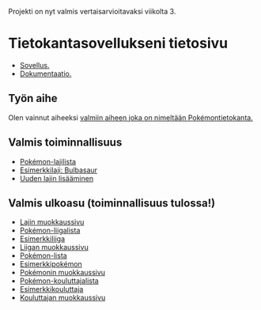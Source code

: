 Projekti on nyt valmis vertaisarvioitavaksi viikolta 3.

# Tietokantasovellukseni tietosivu
* [Sovellus.](http://tjkarkka.users.cs.helsinki.fi/tsoha)
* [Dokumentaatio.](https://github.com/Zeick/Tsoha-Bootstrap/tree/master/doc/dokumentaatio.pdf)

## Työn aihe

Olen vainnut aiheeksi [valmiin aiheen joka on nimeltään Pokémontietokanta.](http://advancedkittenry.github.io/suunnittelu_ja_tyoymparisto/aiheet/Pokemon-kanta.html) 

## Valmis toiminnallisuus
* [Pokémon-lajilista](http://tjkarkka.users.cs.helsinki.fi/tsoha/laji)
* [Esimerkkilaji: Bulbasaur](http://tjkarkka.users.cs.helsinki.fi/tsoha/laji/1)
* [Uuden lajin lisääminen](http://tjkarkka.users.cs.helsinki.fi/tsoha/laji/new)

## Valmis ulkoasu (toiminnallisuus tulossa!)
* [Lajin muokkaussivu](http://tjkarkka.users.cs.helsinki.fi/tsoha/laji_edit)
* [Pokémon-liigalista](http://tjkarkka.users.cs.helsinki.fi/tsoha/liiga)
* [Esimerkkiliiga](http://tjkarkka.users.cs.helsinki.fi/tsoha/liiga/1)
* [Liigan muokkaussivu](http://tjkarkka.users.cs.helsinki.fi/tsoha/liiga_edit)
* [Pokémon-lista](http://tjkarkka.users.cs.helsinki.fi/tsoha/poke)
* [Esimerkkipokémon](http://tjkarkka.users.cs.helsinki.fi/tsoha/poke/1)
* [Pokémonin muokkaussivu](http://tjkarkka.users.cs.helsinki.fi/tsoha/poke_edit)
* [Pokémon-kouluttajalista](http://tjkarkka.users.cs.helsinki.fi/tsoha/kouluttaja)
* [Esimerkkikouluttaja](http://tjkarkka.users.cs.helsinki.fi/tsoha/kouluttaja/1)
* [Kouluttajan muokkaussivu](http://tjkarkka.users.cs.helsinki.fi/tsoha/kouluttaja_edit)
